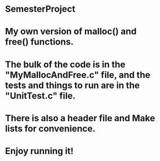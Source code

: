 # SemesterProject

# My own version of malloc() and free() functions. 
# The bulk of the code is in the "MyMallocAndFree.c" file, and the tests and things to run are in the "UnitTest.c" file. 
# There is also a header file and Make lists for convenience. 
# Enjoy running it!
